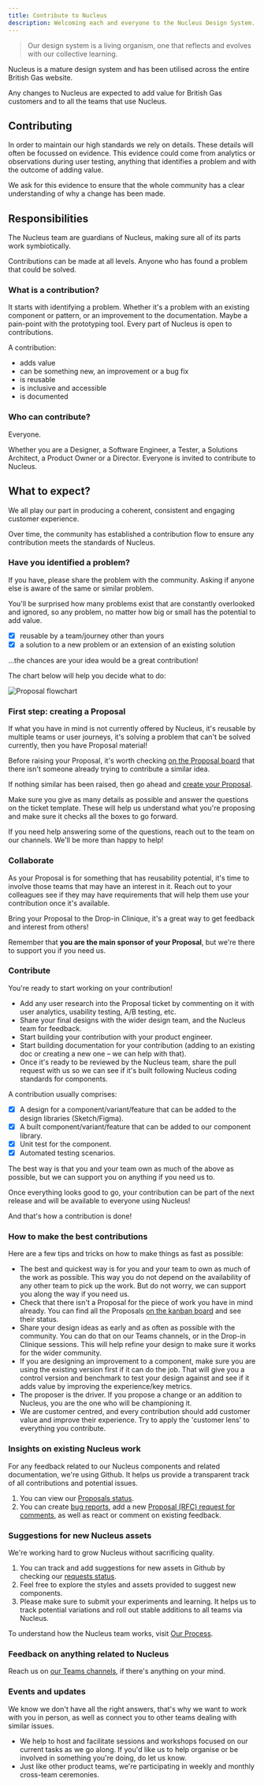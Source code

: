 ```yaml
---
title: Contribute to Nucleus
description: Welcoming each and everyone to the Nucleus Design System.
---
```


> Our design system is a living organism, one that reflects and evolves with our collective learning.

Nucleus is a mature design system and has been utilised across the entire British Gas website.

Any changes to Nucleus are expected to add value for British Gas customers and to all the teams that use Nucleus.

## Contributing

In order to maintain our high standards we rely on details. These details will often be focussed on evidence. This evidence could come from analytics or observations during user testing, anything that identifies a problem and with the outcome of adding value.

We ask for this evidence to ensure that the whole community has a clear understanding of why a change has been made.

## Responsibilities

The Nucleus team are guardians of Nucleus, making sure all of its parts work symbiotically.

Contributions can be made at all levels. Anyone who has found a problem that could be solved.

### What is a contribution?

It starts with identifying a problem. Whether it's a problem with an existing component or pattern, or an improvement to the documentation. Maybe a pain-point with the prototyping tool. Every part of Nucleus is open to contributions.

A contribution:

- adds value
- can be something new, an improvement or a bug fix
- is reusable
- is inclusive and accessible
- is documented

### Who can contribute?

Everyone.

Whether you are a Designer, a Software Engineer, a Tester, a Solutions Architect, a Product Owner or a Director. Everyone is invited to contribute to Nucleus.

## What to expect?

We all play our part in producing a coherent, consistent and engaging customer experience.

Over time, the community has established a contribution flow to ensure any contribution meets the standards of Nucleus.

### Have you identified a problem?

If you have, please share the problem with the community. Asking if anyone else is aware of the same or similar problem.

You'll be surprised how many problems exist that are constantly overlooked and ignored, so any problem, no matter how big or small has the potential to add value.

- [x] reusable by a team/journey other than yours
- [x] a solution to a new problem or an extension of an existing solution

...the chances are your idea would be a great contribution!

The chart below will help you decide what to do:

![Proposal flowchart](https://user-images.githubusercontent.com/7914977/174999247-aa2e7367-f0c8-43bb-8945-226e5cfe9561.png "Proposal flowchart")

### First step: creating a Proposal

If what you have in mind is not currently offered by Nucleus, it's reusable by multiple teams or user journeys, it's solving a problem that can't be solved currently, then you have Proposal material!

Before raising your Proposal, it's worth checking [on the Proposal board](https://github.com/ConnectedHomes/nucleus/projects/6) that there isn't someone already trying to contribute a similar idea.

If nothing similar has been raised, then go ahead and [create your Proposal](https://github.com/ConnectedHomes/nucleus/issues/new?assignees=&labels=RFC,+draft&template=b--proposal.md&title=[RFC]+Title+of+the+Proposal).

Make sure you give as many details as possible and answer the questions on the ticket template. These will help us understand what you're proposing and make sure it checks all the boxes to go forward.

If you need help answering some of the questions, reach out to the team on our channels. We'll be more than happy to help!

### Collaborate

As your Proposal is for something that has reusability potential, it's time to involve those teams that may have an interest in it. Reach out to your colleagues see if they may have requirements that will help them use your contribution once it's available.

Bring your Proposal to the Drop-in Clinique, it's a great way to get feedback and interest from others!

Remember that **you are the main sponsor of your Proposal**, but we're there to support you if you need us.

### Contribute

You're ready to start working on your contribution!

- Add any user research into the Proposal ticket by commenting on it with user analytics, usability testing, A/B testing, etc.
- Share your final designs with the wider design team, and the Nucleus team for feedback.
- Start building your contribution with your product engineer.
- Start building documentation for your contribution (adding to an existing doc or creating a new one – we can help with that).
- Once it's ready to be reviewed by the Nucleus team, share the pull request with us so we can see if it's built following Nucleus coding standards for components.

A contribution usually comprises:

- [x] A design for a component/variant/feature that can be added to the design libraries (Sketch/Figma).
- [x] A built component/variant/feature that can be added to our component library.
- [x] Unit test for the component.
- [x] Automated testing scenarios.

The best way is that you and your team own as much of the above as possible, but we can support you on anything if you need us to.

Once everything looks good to go, your contribution can be part of the next release and will be available to everyone using Nucleus!

And that's how a contribution is done!

### How to make the best contributions

Here are a few tips and tricks on how to make things as fast as possible:

- The best and quickest way is for you and your team to own as much of the work as possible. This way you do not depend on the availability of any other team to pick up the work. But do not worry, we can support you along the way if you need us.
- Check that there isn't a Proposal for the piece of work you have in mind already. You can find all the Proposals [on the kanban board](https://github.com/ConnectedHomes/nucleus/projects/6) and see their status.
- Share your design ideas as early and as often as possible with the community. You can do that on our Teams channels, or in the Drop-in Clinique sessions. This will help refine your design to make sure it works for the wider community.
- If you are designing an improvement to a component, make sure you are using the existing version first if it can do the job. That will give you a control version and benchmark to test your design against and see if it adds value by improving the experience/key metrics.
- The proposer is the driver. If you propose a change or an addition to Nucleus, you are the one who will be championing it.
- We are customer centred, and every contribution should add customer value and improve their experience. Try to apply the 'customer lens' to everything you contribute.

### Insights on existing Nucleus work

For any feedback related to our Nucleus components and related documentation, we're using Github. It helps us provide a transparent track of all contributions and potential issues.

1. You can view our [Proposals status](https://github.com/ConnectedHomes/nucleus/projects/6).
2. You can create [bug reports](https://github.com/ConnectedHomes/nucleus/issues/new?assignees=&labels=Bug&template=a--bug-report.md&title=[bug]%20[ns-COMPONENT]), add a new [Proposal (RFC) request for comments](https://github.com/ConnectedHomes/nucleus/issues/new?assignees=&labels=RFC,+draft&template=b--proposal.md&title=[RFC]+Title+of+the+Proposal), as well as react or comment on existing feedback.

### Suggestions for new Nucleus assets

We're working hard to grow Nucleus without sacrificing quality.

1. You can track and add suggestions for new assets in Github by checking our [requests status](https://github.com/ConnectedHomes/nucleus/projects/6).
2. Feel free to explore the styles and assets provided to suggest new components.
3. Please make sure to submit your experiments and learning. It helps us to track potential variations and roll out stable additions to all teams via Nucleus.

To understand how the Nucleus team works, visit [Our Process](getting-started/our-process.md).

### Feedback on anything related to Nucleus

Reach us on [our Teams channels](https://teams.microsoft.com/l/team/19%3ac806c8b36aec4218ae469b1d0ff6a4c3%40thread.tacv2/conversations?groupId=1f9c2411-216b-42a8-9bb0-c51f28ff5071&tenantId=a603898f-7de2-45ba-b67d-d35fb519b2cf), if there's anything on your mind.

### Events and updates

We know we don't have all the right answers, that's why we want to work with you in person, as well as connect you to other teams dealing with similar issues.

- We help to host and facilitate sessions and workshops focused on our current tasks as we go along. If you'd like us to help organise or be involved in something you're doing, do let us know.
- Just like other product teams, we're participating in weekly and monthly cross-team ceremonies.
